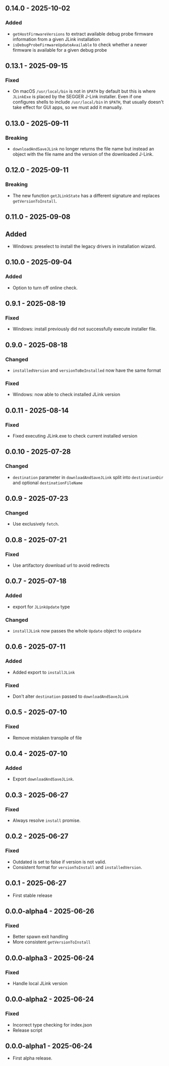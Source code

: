 ## 0.14.0 - 2025-10-02

### Added

-   `getHostFirmwareVersions` to extract available debug probe firmware
    information from a given JLink installation
-   `isDebugProbeFirmwareUpdateAvailable` to check whether a newer firmware is
    available for a given debug probe

## 0.13.1 - 2025-09-15

### Fixed

-   On macOS `/usr/local/bin` is not in `$PATH` by default but this is where
    `JLinkExe` is placed by the SEGGER J-Link installer. Even if one configures
    shells to include `/usr/local/bin` in `$PATH`, that usually doesn't take
    effect for GUI apps, so we must add it manually.

## 0.13.0 - 2025-09-11

### Breaking

-   `downloadAndSaveJLink` no longer returns the file name but instead an object
    with the file name and the version of the downloaded J-Link.

## 0.12.0 - 2025-09-11

### Breaking

-   The new function `getJLinkState` has a different signature and replaces
    `getVersionToInstall`.

## 0.11.0 - 2025-09-08

## Added

-   Windows: preselect to install the legacy drivers in installation wizard.

## 0.10.0 - 2025-09-04

### Added

-   Option to turn off online check.

## 0.9.1 - 2025-08-19

### Fixed

-   Windows: install previously did not successfully execute installer file.

## 0.9.0 - 2025-08-18

### Changed

-   `installedVersion` and `versionToBeInstalled` now have the same format

### Fixed

-   Windows: now able to check installed JLink version

## 0.0.11 - 2025-08-14

### Fixed

-   Fixed executing JLink.exe to check current installed version

## 0.0.10 - 2025-07-28

### Changed

-   `destination` parameter in `downloadAndSaveJLink` split into
    `destinationDir` and optional `destinationFileName`

## 0.0.9 - 2025-07-23

### Changed

-   Use exclusively `fetch`.

## 0.0.8 - 2025-07-21

### Fixed

-   Use artifactory download url to avoid redirects

## 0.0.7 - 2025-07-18

### Added

-   export for `JLinkUpdate` type

### Changed

-   `installJLink` now passes the whole `Update` object to `onUpdate`

## 0.0.6 - 2025-07-11

### Added

-   Added export to `installJLink`

### Fixed

-   Don't alter `destination` passed to `downloadAndSaveJLink`

## 0.0.5 - 2025-07-10

### Fixed

-   Remove mistaken transpile of file

## 0.0.4 - 2025-07-10

### Added

-   Export `downloadAndSaveJLink`.

## 0.0.3 - 2025-06-27

### Fixed

-   Always resolve `install` promise.

## 0.0.2 - 2025-06-27

### Fixed

-   Outdated is set to false if version is not valid.
-   Consistent format for `versionToInstall` and `installedVersion`.

## 0.0.1 - 2025-06-27

-   First stable release

## 0.0.0-alpha4 - 2025-06-26

### Fixed

-   Better spawn exit handling
-   More consistent `getVersionToInstall`

## 0.0.0-alpha3 - 2025-06-24

### Fixed

-   Handle local JLink version

## 0.0.0-alpha2 - 2025-06-24

### Fixed

-   Incorrect type checking for index.json
-   Release script

## 0.0.0-alpha1 - 2025-06-24

-   First alpha release.

